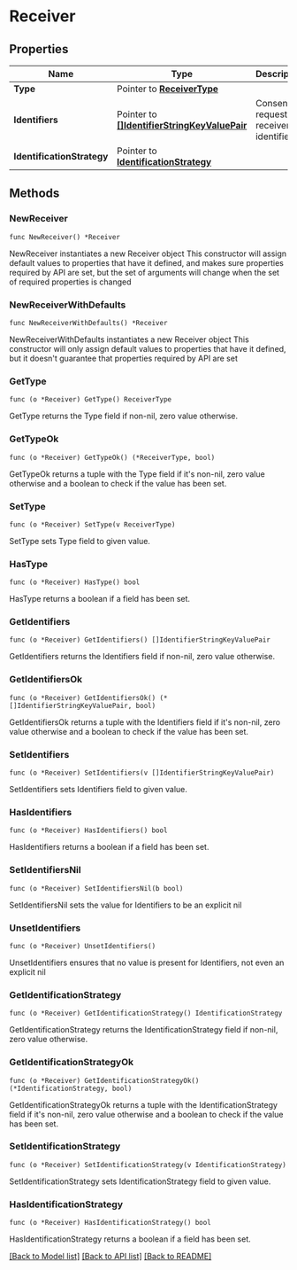 # Receiver

## Properties

Name | Type | Description | Notes
------------ | ------------- | ------------- | -------------
**Type** | Pointer to [**ReceiverType**](ReceiverType.md) |  | [optional] 
**Identifiers** | Pointer to [**[]IdentifierStringKeyValuePair**](IdentifierStringKeyValuePair.md) | Consent request receiver identifiers | [optional] 
**IdentificationStrategy** | Pointer to [**IdentificationStrategy**](IdentificationStrategy.md) |  | [optional] 

## Methods

### NewReceiver

`func NewReceiver() *Receiver`

NewReceiver instantiates a new Receiver object
This constructor will assign default values to properties that have it defined,
and makes sure properties required by API are set, but the set of arguments
will change when the set of required properties is changed

### NewReceiverWithDefaults

`func NewReceiverWithDefaults() *Receiver`

NewReceiverWithDefaults instantiates a new Receiver object
This constructor will only assign default values to properties that have it defined,
but it doesn't guarantee that properties required by API are set

### GetType

`func (o *Receiver) GetType() ReceiverType`

GetType returns the Type field if non-nil, zero value otherwise.

### GetTypeOk

`func (o *Receiver) GetTypeOk() (*ReceiverType, bool)`

GetTypeOk returns a tuple with the Type field if it's non-nil, zero value otherwise
and a boolean to check if the value has been set.

### SetType

`func (o *Receiver) SetType(v ReceiverType)`

SetType sets Type field to given value.

### HasType

`func (o *Receiver) HasType() bool`

HasType returns a boolean if a field has been set.

### GetIdentifiers

`func (o *Receiver) GetIdentifiers() []IdentifierStringKeyValuePair`

GetIdentifiers returns the Identifiers field if non-nil, zero value otherwise.

### GetIdentifiersOk

`func (o *Receiver) GetIdentifiersOk() (*[]IdentifierStringKeyValuePair, bool)`

GetIdentifiersOk returns a tuple with the Identifiers field if it's non-nil, zero value otherwise
and a boolean to check if the value has been set.

### SetIdentifiers

`func (o *Receiver) SetIdentifiers(v []IdentifierStringKeyValuePair)`

SetIdentifiers sets Identifiers field to given value.

### HasIdentifiers

`func (o *Receiver) HasIdentifiers() bool`

HasIdentifiers returns a boolean if a field has been set.

### SetIdentifiersNil

`func (o *Receiver) SetIdentifiersNil(b bool)`

 SetIdentifiersNil sets the value for Identifiers to be an explicit nil

### UnsetIdentifiers
`func (o *Receiver) UnsetIdentifiers()`

UnsetIdentifiers ensures that no value is present for Identifiers, not even an explicit nil
### GetIdentificationStrategy

`func (o *Receiver) GetIdentificationStrategy() IdentificationStrategy`

GetIdentificationStrategy returns the IdentificationStrategy field if non-nil, zero value otherwise.

### GetIdentificationStrategyOk

`func (o *Receiver) GetIdentificationStrategyOk() (*IdentificationStrategy, bool)`

GetIdentificationStrategyOk returns a tuple with the IdentificationStrategy field if it's non-nil, zero value otherwise
and a boolean to check if the value has been set.

### SetIdentificationStrategy

`func (o *Receiver) SetIdentificationStrategy(v IdentificationStrategy)`

SetIdentificationStrategy sets IdentificationStrategy field to given value.

### HasIdentificationStrategy

`func (o *Receiver) HasIdentificationStrategy() bool`

HasIdentificationStrategy returns a boolean if a field has been set.


[[Back to Model list]](../README.md#documentation-for-models) [[Back to API list]](../README.md#documentation-for-api-endpoints) [[Back to README]](../README.md)


